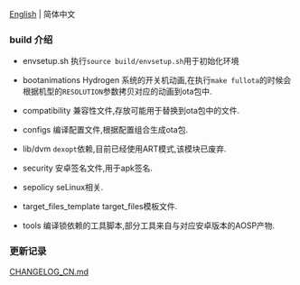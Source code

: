 [English](./README.md) | 简体中文

### build 介绍

 * envsetup.sh
   执行`source build/envsetup.sh`用于初始化环境

 * bootanimations
   Hydrogen 系统的开关机动画,在执行`make fullota`的时候会根据机型的`RESOLUTION`参数拷贝对应的动画到ota包中.

 * compatibility
   兼容性文件,存放可能用于替换到ota包中的文件.

 * configs
   编译配置文件,根据配置组合生成ota包.

 * lib/dvm
   `dexopt`依赖,目前已经使用ART模式,该模块已废弃.

 * security
   安卓签名文件,用于apk签名.

 * sepolicy
   seLinux相关.

 * target_files_template
   target_files模板文件.

 * tools
   编译锁依赖的工具脚本,部分工具来自与对应安卓版本的AOSP产物.

### 更新记录

[CHANGELOG_CN.md](./CHANGELOG_CN.md)


